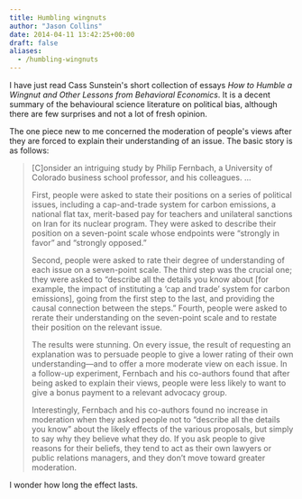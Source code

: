 ```yaml
---
title: Humbling wingnuts
author: "Jason Collins"
date: 2014-04-11 13:42:25+00:00
draft: false
aliases:
  - /humbling-wingnuts
---
```


I have just read Cass Sunstein's short collection of essays *How to Humble a Wingnut and Other Lessons from Behavioral Economics*. It is a decent summary of the behavioural science literature on political bias, although there are few surprises and not a lot of fresh opinion.

The one piece new to me concerned the moderation of people's views after they are forced to explain their understanding of an issue. The basic story is as follows:

>[C]onsider an intriguing study by Philip Fernbach, a University of Colorado business school professor, and his colleagues. ...
>
>First, people were asked to state their positions on a series of political issues, including a cap-and-trade system for carbon emissions, a national flat tax, merit-based pay for teachers and unilateral sanctions on Iran for its nuclear program. They were asked to describe their position on a seven-point scale whose endpoints were “strongly in favor” and “strongly opposed.”
>
>Second, people were asked to rate their degree of understanding of each issue on a seven-point scale. The third step was the crucial one; they were asked to “describe all the details you know about [for example, the impact of instituting a ‘cap and trade’ system for carbon emissions], going from the first step to the last, and providing the causal connection between the steps.” Fourth, people were asked to rerate their understanding on the seven-point scale and to restate their position on the relevant issue.
>
>The results were stunning. On every issue, the result of requesting an explanation was to persuade people to give a lower rating of their own understanding—and to offer a more moderate view on each issue. In a follow-up experiment, Fernbach and his co-authors found that after being asked to explain their views, people were less likely to want to give a bonus payment to a relevant advocacy group.
>
>Interestingly, Fernbach and his co-authors found no increase in moderation when they asked people not to “describe all the details you know” about the likely effects of the various proposals, but simply to say why they believe what they do. If you ask people to give reasons for their beliefs, they tend to act as their own lawyers or public relations managers, and they don’t move toward greater moderation.

I wonder how long the effect lasts.
